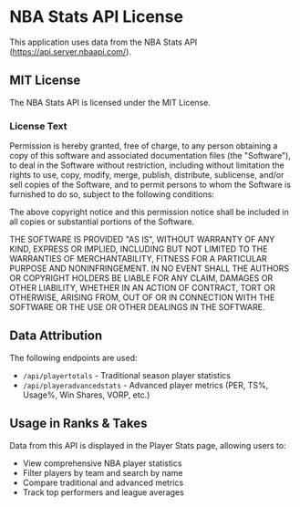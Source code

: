 # NBA Stats API License

This application uses data from the NBA Stats API (https://api.server.nbaapi.com/).

## MIT License

The NBA Stats API is licensed under the MIT License.

### License Text

Permission is hereby granted, free of charge, to any person obtaining a copy
of this software and associated documentation files (the "Software"), to deal
in the Software without restriction, including without limitation the rights
to use, copy, modify, merge, publish, distribute, sublicense, and/or sell
copies of the Software, and to permit persons to whom the Software is
furnished to do so, subject to the following conditions:

The above copyright notice and this permission notice shall be included in all
copies or substantial portions of the Software.

THE SOFTWARE IS PROVIDED "AS IS", WITHOUT WARRANTY OF ANY KIND, EXPRESS OR
IMPLIED, INCLUDING BUT NOT LIMITED TO THE WARRANTIES OF MERCHANTABILITY,
FITNESS FOR A PARTICULAR PURPOSE AND NONINFRINGEMENT. IN NO EVENT SHALL THE
AUTHORS OR COPYRIGHT HOLDERS BE LIABLE FOR ANY CLAIM, DAMAGES OR OTHER
LIABILITY, WHETHER IN AN ACTION OF CONTRACT, TORT OR OTHERWISE, ARISING FROM,
OUT OF OR IN CONNECTION WITH THE SOFTWARE OR THE USE OR OTHER DEALINGS IN THE
SOFTWARE.

## Data Attribution

The following endpoints are used:
- `/api/playertotals` - Traditional season player statistics
- `/api/playeradvancedstats` - Advanced player metrics (PER, TS%, Usage%, Win Shares, VORP, etc.)

## Usage in Ranks & Takes

Data from this API is displayed in the Player Stats page, allowing users to:
- View comprehensive NBA player statistics
- Filter players by team and search by name
- Compare traditional and advanced metrics
- Track top performers and league averages

